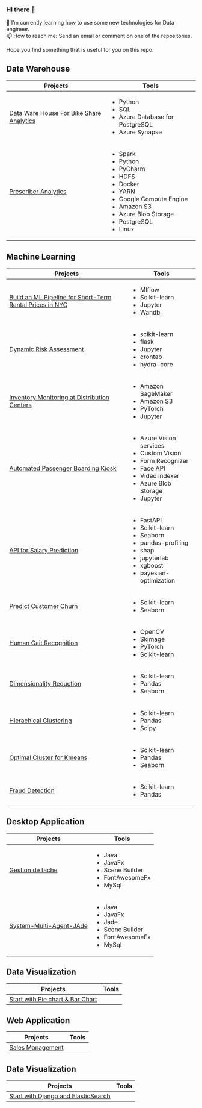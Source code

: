 ### Hi there 👋

🌱 I’m currently learning how to use some new technologies for Data engineer.<br>
📫 How to reach me: Send an email or comment on one of the repositories.<br>

Hope you find something that is useful for you on this repo.

 <!--
**PhilippeMitch/PhilippeMitch** is a ✨ _special_ ✨ repository because its `README.md` (this file) appears on your GitHub profile.

Here are some ideas to get you started:

- 🔭 I’m currently working on ...
- 🌱 I’m currently learning ...
- 👯 I’m looking to collaborate on ...
- 🤔 I’m looking for help with ...
- 💬 Ask me about ...
- 📫 How to reach me: ...
- 😄 Pronouns: ...
- ⚡ Fun fact: ...

If you find something that is usefull for you, feel free to download or fork the repository.<br>
Don't forget to hit the ⭐ if you like this repo.

-->

## Data Warehouse
|             Projects                             |                               Tools                                     |
|--------------------------------------------------|-------------------------------------------------------------------------|
| [Data Ware House For Bike Share Analytics](https://github.com/PhilippeMitch/Data-Ware-House-For-Bike-Share-Analytics) | <ul><li> Python</li> <li>SQL</li><li>Azure Database for PostgreSQL</li><li>Azure Synapse</li></lu>     |
|[Prescriber Analytics](https://github.com/PhilippeMitch/Prescriber-Analytics)|  <ul><li>Spark</li><li>Python</li><li>PyCharm</li><li>HDFS</li><li>Docker</li><li>YARN</li><li>Google Compute Engine</li><li>Amazon S3</li><li>Azure Blob Storage</li><li>PostgreSQL</li><li>Linux</li></ul> |


## Machine Learning
|             Projects                             |                               Tools                                     |
|--------------------------------------------------|-------------------------------------------------------------------------|
|[Build an ML Pipeline for Short-Term Rental Prices in NYC](https://github.com/PhilippeMitch/build-ml-pipeline-for-short-term-rental-prices)| <ul> <li>Mlflow</li> <li>Scikit-learn</li><li>Jupyter</li><li>Wandb</li> </ul>|
[Dynamic Risk Assessment](https://github.com/PhilippeMitch/Dynamic-Risk-Assessment) | <ul><li>scikit-learn</li><li>flask</li><li>Jupyter</li><li>crontab</li><li>hydra-core</li></ul>|
|[Inventory Monitoring at Distribution Centers](https://github.com/PhilippeMitch/Inventory-Monitoring-at-Distribution-Center-main) | <ul><li>Amazon SageMaker</li><li>Amazon S3</li><li>PyTorch</li><li>Jupyter</li></ul> |
|[Automated Passenger Boarding Kiosk](https://github.com/PhilippeMitch/Automated-Passenger-Boarding-Kiosk) | <ul><li>Azure Vision services</li> <li>Custom Vision</li> <li>Form Recognizer</li> <li>Face API</li> <li>Video indexer</li><li>Azure Blob Storage</li><li>Jupyter</li> </ul> |
|[API for Salary Prediction](https://github.com/PhilippeMitch/Salary-Prediction-API) | <ul><li>FastAPI</li><li>Scikit-learn</li><li>Seaborn</li><li>pandas-profiling</li><li>shap</li><li>jupyterlab</li><li>xgboost</li><li>bayesian-optimization</li> </ul>   |
|[Predict Customer Churn](https://github.com/PhilippeMitch/Predict-Customer-Churn) |<ul><li>Scikit-learn</li><li>Seaborn</li> </ul>   |
|[Human Gait Recognition](https://github.com/PhilippeMitch/Human-Gait-Recognition) | <ul><li>OpenCV</li><li>Skimage</li><li>PyTorch</li><li>Scikit-learn</li> </ul>    |
|[Dimensionality Reduction](https://github.com/PhilippeMitch/dimensionality-reduction)|  <ul><li>Scikit-learn</li><li>Pandas</li><li>Seaborn</li> </ul>    |
|[Hierachical Clustering](https://github.com/PhilippeMitch/Hierachical_Clustering)|  <ul><li>Scikit-learn</li><li>Pandas</li><li>Scipy</li> </ul>   |
|[Optimal Cluster for Kmeans](https://github.com/PhilippeMitch/Machine-Learning/tree/master/K-Means)| <ul><li>Scikit-learn</li><li>Pandas</li><li>Seaborn</li> </ul>  |
|[Fraud Detection](https://github.com/PhilippeMitch/Fraud_detection)|  <ul><li>Scikit-learn</li><li>Pandas</li> </ul>   |



## Desktop Application
|             Projects                             |                               Tools                                     |
|--------------------------------------------------|-------------------------------------------------------------------------|
|[Gestion de tache](https://github.com/PhilippeMitch/gestion_de_tache) |  <ul> <li> Java</li><li>JavaFx</li><li> Scene Builder</li><li>FontAwesomeFx</li><li>MySql</li> </ul>       |
|[System-Multi-Agent-JAde](https://github.com/PhilippeMitch/System-Multi-Agent-JAde)|  <ul> <li> Java</li><li>JavaFx</li><li>Jade</li><li> Scene Builder</li><li>FontAwesomeFx</li><li>MySql</li> </ul>   |


## Data Visualization
|             Projects                             |                               Tools                                     |
|--------------------------------------------------|-------------------------------------------------------------------------|
|[Start with Pie chart & Bar Chart](https://github.com/PhilippeMitch/Data-Visualisation)|               |


## Web Application
|             Projects                             |                               Tools                                     |
|--------------------------------------------------|-------------------------------------------------------------------------|
|[Sales Management](https://github.com/PhilippeMitch/gestion_de_vente_asp.net_c-) |    |

## Data Visualization
|             Projects                             |                               Tools                                     |
|--------------------------------------------------|-------------------------------------------------------------------------|
|[Start with Django and ElasticSearch](https://github.com/PhilippeMitch/wikipedia_se/tree/master)|               |
